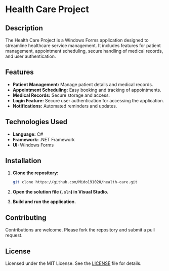 # Health Care Project

## Description

The Health Care Project is a Windows Forms application designed to streamline healthcare service management. It includes features for patient management, appointment scheduling, secure handling of medical records, and user authentication.

## Features

- **Patient Management:** Manage patient details and medical records.
- **Appointment Scheduling:** Easy booking and tracking of appointments.
- **Medical Records:** Secure storage and access.
- **Login Feature:** Secure user authentication for accessing the application.
- **Notifications:** Automated reminders and updates.

## Technologies Used

- **Language:** C#
- **Framework:** .NET Framework
- **UI:** Windows Forms

## Installation

1. **Clone the repository:**

   ```bash
   git clone https://github.com/Mido191020/health-care.git
   ```

2. **Open the solution file (`.sln`) in Visual Studio.**

3. **Build and run the application.**

## Contributing

Contributions are welcome. Please fork the repository and submit a pull request.

## License

Licensed under the MIT License. See the [LICENSE](LICENSE) file for details.

